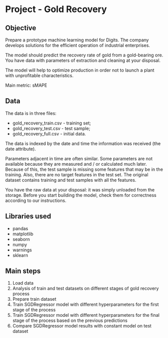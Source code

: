 # Project - Gold Recovery


## Objective

Prepare a prototype machine learning model for Digits. The company develops solutions for the efficient operation of industrial enterprises.

The model should predict the recovery rate of gold from a gold-bearing ore. You have data with parameters of extraction and cleaning at your disposal.

The model will help to optimize production in order not to launch a plant with unprofitable characteristics.

Main metric: sMAPE


## Data

The data is in three files:

- gold_recovery_train.csv - training set;
- gold_recovery_test.csv - test sample;
- gold_recovery_full.csv - initial data.

The data is indexed by the date and time the information was received (the date attribute). 

Parameters adjacent in time are often similar. Some parameters are not available because they are measured and / or calculated much later. Because of this, the test sample is missing some features that may be in the training. Also, there are no target features in the test set. The original dataset contains training and test samples with all the features.

You have the raw data at your disposal: it was simply unloaded from the storage. Before you start building the model, check them for correctness according to our instructions.

## Libraries used

- pandas
- matplotlib
- seaborn
- numpy
- warnings
- sklearn


## Main steps

1. Load data
2. Analysis of train and test datasets on different stages of gold recovery process
3. Prepare train dataset
4. Train SGDRegressor model with different hyperparameters for the first stage of the process
5. Train SGDRegressor model with different hyperparameters for the final stage of the process based on the previous predictions
6. Compare SGDRegressor model results with constant model on test dataset

